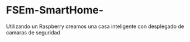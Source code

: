 # FSEm-SmartHome-
Utilizando un Raspberry creamos una casa inteligente con desplegado de camaras de seguridad 
